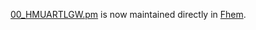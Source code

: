 [00_HMUARTLGW.pm][] is now maintained directly in [Fhem][].

[00_HMUARTLGW.pm]: https://svn.fhem.de/trac/browser/trunk/fhem/FHEM/00_HMUARTLGW.pm
[Fhem]: http://fhem.de/
